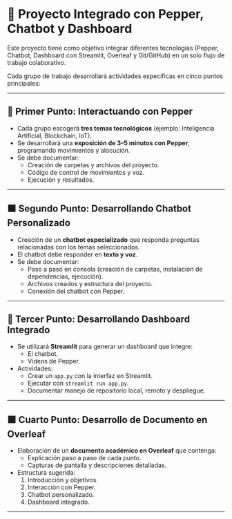 # 🚀 Proyecto Integrado con Pepper, Chatbot y Dashboard

Este proyecto tiene como objetivo integrar diferentes tecnologías (Pepper, Chatbot, Dashboard con Streamlit, Overleaf y Git/GitHub) en un solo flujo de trabajo colaborativo.  

Cada grupo de trabajo desarrollará actividades específicas en cinco puntos principales:

---

## 🔶 Primer Punto: Interactuando con Pepper
- Cada grupo escogerá **tres temas tecnológicos** (ejemplo: Inteligencia Artificial, Blockchain, IoT).
- Se desarrollará una **exposición de 3–5 minutos con Pepper**, programando movimientos y alocución.
- Se debe documentar:
  - Creación de carpetas y archivos del proyecto.
  - Código de control de movimientos y voz.
  - Ejecución y resultados.

---

## 🟧 Segundo Punto: Desarrollando Chatbot Personalizado
- Creación de un **chatbot especializado** que responda preguntas relacionadas con los temas seleccionados.
- El chatbot debe responder en **texto y voz**.
- Se debe documentar:
  - Paso a paso en consola (creación de carpetas, instalación de dependencias, ejecución).
  - Archivos creados y estructura del proyecto.
  - Conexión del chatbot con Pepper.

---

## 🔵 Tercer Punto: Desarrollando Dashboard Integrado
- Se utilizará **Streamlit** para generar un dashboard que integre:
  - El chatbot.
  - Videos de Pepper.
- Actividades:
  - Crear un `app.py` con la interfaz en Streamlit.
  - Ejecutar con `streamlit run app.py`.
  - Documentar manejo de repositorio local, remoto y despliegue.

---

## 🟩 Cuarto Punto: Desarrollo de Documento en Overleaf
- Elaboración de un **documento académico en Overleaf** que contenga:
  - Explicación paso a paso de cada punto.
  - Capturas de pantalla y descripciones detalladas.
- Estructura sugerida:
  1. Introducción y objetivos.
  2. Interacción con Pepper.
  3. Chatbot personalizado.
  4. Dashboard integrado.


---



